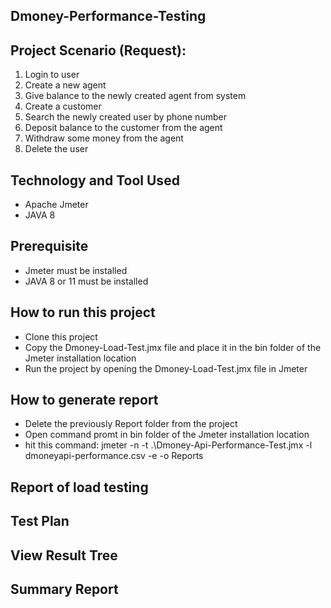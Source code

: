 ## Dmoney-Performance-Testing

## Project Scenario (Request):

  1. Login to user
  2. Create a new agent
  3. Give balance to the newly created agent from system
  4. Create a customer
  5. Search the newly created user by phone number
  6. Deposit balance to the customer from the agent
  7. Withdraw some money from the agent
  8. Delete the user

## Technology and Tool Used
  - Apache Jmeter
  - JAVA 8
 
## Prerequisite
  - Jmeter must be installed
  - JAVA 8 or 11 must be installed
  
## How to run this project
  - Clone this project
  - Copy the Dmoney-Load-Test.jmx file and place it in the bin folder of the Jmeter installation location
  - Run the project by opening the Dmoney-Load-Test.jmx file in Jmeter
  
## How to generate report
  - Delete the previously Report folder from the project 
  - Open command promt in bin folder of the Jmeter installation location
  - hit this command: jmeter -n -t .\Dmoney-Api-Performance-Test.jmx -l dmoneyapi-performance.csv -e -o Reports
   
## Report of load testing


## Test Plan

## View Result Tree

## Summary Report
